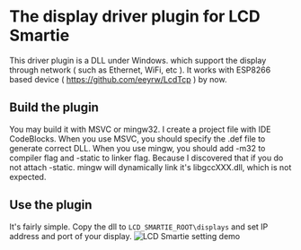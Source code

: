 # The display driver plugin for LCD Smartie

This driver plugin is a DLL under Windows. which support the display through network ( such as Ethernet, WiFi, etc ). It works with ESP8266 based device ( https://github.com/eeyrw/LcdTcp ) by now.
## Build the plugin
You may build it with MSVC or mingw32. I create a project file with IDE CodeBlocks. When you use MSVC, you should specify the .def file to generate correct DLL. When you use mingw, you should add -m32 to compiler flag and -static to linker flag. Because I discovered that if you do not attach -static. mingw will dynamically link it's libgccXXX.dll, which is not expected.  
## Use the plugin
It's fairly simple. Copy the dll to `LCD_SMARTIE_ROOT\displays` and set IP address and port of your display.
![LCD Smartie setting demo](https://picasaweb.google.com/107384983838237380474/6521878153860292481#6521878154250877698 "LCD Smartie setting demo")
<!--stackedit_data:
eyJoaXN0b3J5IjpbMTAzOTQ3OTQ5NF19
-->